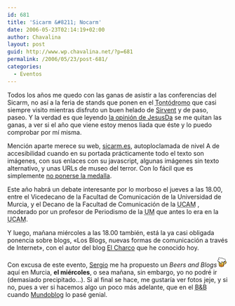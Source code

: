 ```yaml
---
id: 681
title: 'Sicarm &#8211; Nocarm'
date: 2006-05-23T02:14:19+02:00
author: Chavalina
layout: post
guid: http://www.wp.chavalina.net/?p=681
permalink: /2006/05/23/post-681/
categories:
  - Eventos
---
```

Todos los a&ntilde;os me quedo con las ganas de asistir a las conferencias del Sicarm, no as&iacute; a la feria de stands que ponen en el <acronym title="Paseo Alfonso X el Sabio en Murcia">Tontódromo</acronym> que casi siempre visito mientras disfruto un buen helado de <a href="http://www.helados-lafuensanta.com/" target="_blank" title="Helados Sirvent, horrible web, magn&iacute;ficos helados">Sirvent</a> y de paso, paseo. Y la verdad es que leyendo <a href="http://sol.blogia.com/2006/052301-nocarm-la-sociedad-del-desconocimiento.php" target="_blank">la opinión de JesusDa</a> se me quitan las ganas, a ver si el a&ntilde;o que viene estoy menos liada que éste y lo puedo comprobar por m&iacute; misma.

Mención aparte merece su web, <a href="http://www.sicarm.es/" target="_blank">sicarm.es</a>, autoploclamada de nivel A de accesibilidad cuando en su portada prácticamente todo el texto son imágenes, con sus enlaces con su javascript, algunas imágenes sin texto alternativo, y unas URLs de museo del terror. Con lo fácil que es simplemente <a href="http://usalo.es/146/fraudes-medallistas/" target="_blank">no ponerse la medalla</a>.

Este a&ntilde;o habrá un debate interesante por lo morboso el jueves a las 18.00, entre el Vicedecano de la Facultad de Comunicación de la Universidad de Murcia, y el Decano de la Facultad de Comunicación de la <acronym title="Universidad Católica San Antonio de Murcia">UCAM</acronym> , moderado por un profesor de Periodismo de la <acronym title="Universidad de Murcia">UM</acronym> que antes lo era en la <acronym title="Universidad Católica San Antonio de Murcia">UCAM</acronym>.

Y luego, ma&ntilde;ana miércoles a las 18.00 también, está la ya casi obligada ponencia sobre blogs, «Los Blogs, nuevas formas de comunicación a través de Internet», con el autor del blog <a href="http://blogs.periodistadigital.com/elcharco.php" target="_blank">El Charco</a> que he conocido hoy.

Con excusa de este evento, <a href="http://www.egaleradas.blogspot.com/" target="_blank">Sergio</a> me ha propuesto un <em lang="en">Beers and Blogs</em>![cerveza](/imagenes/emoticonos/cerveza.gif) aqu&iacute; en Murcia, **el miércoles**, o sea ma&ntilde;ana, sin embargo, yo no podré ir (demasiado precipitado…). Si al final se hace, me gustar&iacute;a ver fotos jeje, y si no, pues a ver si hacemos algo un poco más adelante, que en el <acronym title="Beers and Blogs">B&B</acronym> cuando <a href="http://mundoblog06.blogspot.com/" target="_blank">Mundoblog</a> lo pasé genial.